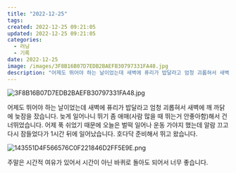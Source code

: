 ```yaml
---
title: "2022-12-25"
tags:
created: 2022-12-25 09:21:05
updated: 2022-12-25 09:21:05
categories:
  - 러닝
  - 기록
date: 2022-12-25
image: /images/3F8B16B07D7EDB2BAEFB30797331FA48.jpg
description: "어제도 뛰어야 하는 날이었는데 새벽에 퓨리가 밥달라고 엄청 괴롭혀서 새벽에 깨 까닭에 늦잠을 잤습니다. 늦게 일어나니 뛰기 좀 애매(사람 많을 때 뛰는거 안좋아함)해서 건너뛰었습니다. 어제 푹 쉬었기 때문에 오늘은 벌떡 일어나 운동 가야지 했는데 알람 끄고 다시 잠들었다가 1시간 뒤에 "
---
```


![3F8B16B07D7EDB2BAEFB30797331FA48.jpg](/images/3F8B16B07D7EDB2BAEFB30797331FA48.jpg)
 
 

어제도 뛰어야 하는 날이었는데 새벽에 퓨리가 밥달라고 엄청 괴롭혀서 새벽에 깨 까닭에 늦잠을 잤습니다. 늦게 일어나니 뛰기 좀 애매(사람 많을 때 뛰는거 안좋아함)해서 건너뛰었습니다. 
어제 푹 쉬었기 때문에 오늘은 벌떡 일어나 운동 가야지 했는데 알람 끄고 다시 잠들었다가 1시간 뒤에 일어났습니다. 호다닥 준비해서 뛰고 왔습니다. 

 
 ![143551D4F566576C0F221846D2FF5E9E.png](/images/143551D4F566576C0F221846D2FF5E9E.png)
 
 

주말은 시간적 여유가 있어서 시간이 아닌 바퀴로 돌아도 되어서 너무 좋습니다.
